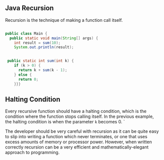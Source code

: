 ## Java Recursion

Recursion is the technique of making a function call itself.


``` java

public class Main {
  public static void main(String[] args) {
    int result = sum(10);
    System.out.println(result);
  

 public static int sum(int k) {
    if (k > 0) {
      return k + sum(k - 1);
    } else {
      return 0;
    }}}
```

## Halting Condition
Every recursive function should have a halting condition, which is the condition where the function stops calling itself. In the previous example, the halting condition is when the parameter `k` becomes 0.
`


The developer should be very careful with recursion as it can be quite easy to slip into writing a function which never terminates, or one that uses excess amounts of memory or processor power. However, when written correctly recursion can be a very efficient and mathematically-elegant approach to programming.

